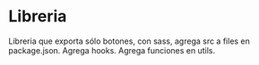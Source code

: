 # Libreria

Libreria que exporta sólo botones, con sass, agrega src a files en package.json.
Agrega hooks.
Agrega funciones en utils.
